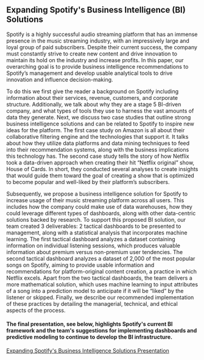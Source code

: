 ## Expanding Spotify's Business Intelligence (BI) Solutions

  Spotify is a highly successful audio streaming platform that has an immense presence in the music streaming industry, with an impressively large and loyal group of paid subscribers. Despite their current success, the company must constantly strive to create new content and drive innovation to maintain its hold on the industry and increase profits. In this paper, our overarching goal is to provide business intelligence recommendations to Spotify’s management and develop usable analytical tools to drive innovation and influence decision-making. 

  To do this we first give the reader a background on Spotify including information about their services, revenue, customers, and corporate structure. Additionally, we talk about why they are a stage 5 BI-driven company, and what types of tools they use to harness the vast amounts of data they generate. Next, we discuss two case studies that outline strong business intelligence solutions and can be related to Spotify to inspire new ideas for the platform. The first case study on Amazon is all about their collaborative filtering engine and the technologies that support it. It talks about how they utilize data platforms and data mining techniques to feed into their recommendation systems, along with the business implications this technology has. The second case study tells the story of how Netflix took a data-driven approach when creating their hit “Netflix original” show, House of Cards. In short, they conducted several analyses to create insights that would guide them toward the goal of creating a show that is optimized to become popular and well-liked by their platform’s subscribers.

  Subsequently, we propose a business intelligence solution for Spotify to increase usage of their music streaming platform across all users. This includes how the company could make use of data warehouses, how they could leverage different types of dashboards, along with other data-centric solutions backed by research. To support this proposed BI solution, our team created 3 deliverables: 2 tactical dashboards to be presented to management, along with a statistical analysis that incorporates machine learning. The first tactical dashboard analyzes a dataset containing information on individual listening sessions, which produces valuable information about premium versus non-premium user tendencies. The second tactical dashboard analyzes a dataset of 2,000 of the most popular songs on Spotify, aiming to provide usable information and recommendations for platform-original content creation, a practice in which Netflix excels. Apart from the two tactical dashboards, the team delivers a more mathematical solution, which uses machine learning to input attributes of a song into a prediction model to anticipate if it will be “liked” by the listener or skipped. Finally, we describe our recommended implementation of these practices by detailing the managerial, technical, and ethical aspects of the process.

#### The final presentation, see below, highlights Spotify's current BI framework and the team's suggestions for implementing dashboards and predictive modeling to continue to develop the BI infrastructure.
[Expanding Spotify's Business Intelligence Solutions Presentation](https://1drv.ms/p/s!Alxwy6tfpIPZg7ZFF_yT1KYGSMMS5Q?e=G5kled)
